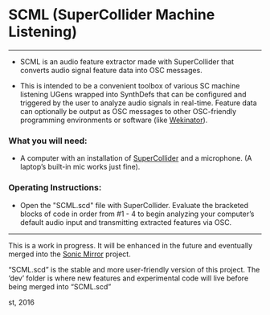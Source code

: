 # SCML (SuperCollider Machine Listening)
---
* SCML is an audio feature extractor made with SuperCollider that converts audio signal feature data into OSC messages.

* This is intended to be a convenient toolbox of various SC machine listening UGens wrapped into SynthDefs that can be configured and triggered by the user to analyze audio signals in real-time.  Feature data can optionally be output as OSC messages to other OSC-friendly programming environments or software (like [Wekinator](http://www.wekinator.org/)).

### What you will need:
* A computer with an installation of [SuperCollider](http://supercollider.github.io/) and a microphone. (A laptop’s built-in mic works just fine).

### Operating Instructions:
* Open the "SCML.scd" file with SuperCollider. Evaluate the bracketed blocks of code in order from #1 - 4 to begin analyzing your computer’s default audio input and transmitting extracted features via OSC.

---
This is a work in progress.  It will be enhanced in the future and eventually merged into the [Sonic Mirror](https://github.com/stooby/sonic-mirror) project.

“SCML.scd” is the stable and more user-friendly version of this project. The ‘dev’ folder is where new features and experimental code will live before being merged into “SCML.scd”

st, 2016